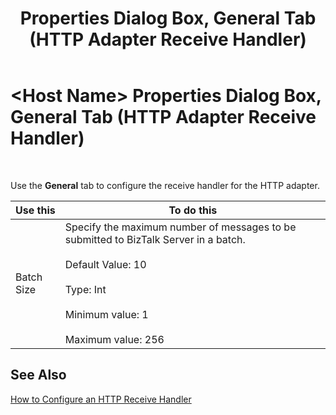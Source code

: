 ﻿---
title: <Host Name> Properties Dialog Box, General Tab (HTTP Adapter Receive Handler)
TOCTitle: <Host Name> Properties Dialog Box, General Tab (HTTP Adapter Receive Handler)
ms:assetid: 42d56ec6-23f1-476d-b296-7ff420d7d311
ms:mtpsurl: https://msdn.microsoft.com/en-us/library/Aa559810(v=BTS.80)
ms:contentKeyID: 51527631
ms.date: 08/30/2017
mtps_version: v=BTS.80
f1_keywords:
- bts10.adaptors.http.handler.receive.general
---

# \<Host Name\> Properties Dialog Box, General Tab (HTTP Adapter Receive Handler)

 

Use the **General** tab to configure the receive handler for the HTTP adapter.

<table>
<thead>
<tr class="header">
<th>Use this</th>
<th>To do this</th>
</tr>
</thead>
<tbody>
<tr class="odd">
<td>Batch Size</td>
<td>Specify the maximum number of messages to be submitted to BizTalk Server in a batch.<br />
<br />
Default Value: 10<br />
<br />
Type: Int<br />
<br />
Minimum value: 1<br />
<br />
Maximum value: 256</td>
</tr>
</tbody>
</table>


## See Also

[How to Configure an HTTP Receive Handler](https://msdn.microsoft.com/en-us/library/aa547842\(v=bts.80\))

